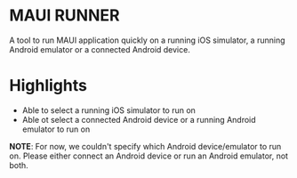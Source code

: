 # MAUI RUNNER
A tool to run MAUI application quickly on a running iOS simulator, a running Android emulator or a connected Android device.

# Highlights
- Able to select a running iOS simulator to run on
- Able ot select a connected Android device or a running Android emulator to run on

**NOTE**: For now, we couldn't specify which Android device/emulator to run on. Please either connect an Android device or run an Android emulator, not both.
